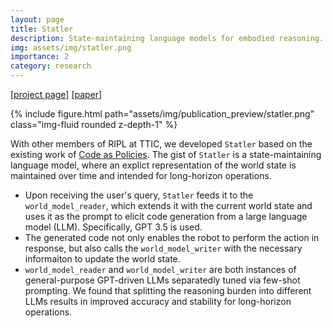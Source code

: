 ```yaml
---
layout: page
title: Statler
description: State-maintaining language models for embodied reasoning.
img: assets/img/statler.png
importance: 2
category: research
---
```


[[project page]](https://statler-lm.github.io/) [[paper]](https://arxiv.org/abs/2306.17840)

<div class="row">
    <div class="col-sm mt-3 mt-md-0">
        {% include figure.html path="assets/img/publication_preview/statler.png" class="img-fluid rounded z-depth-1" %}
    </div>
</div>

With other members of RIPL at TTIC, we developed `Statler` based on the existing work of [Code as Policies](https://code-as-policies.github.io/). The gist of `Statler` is a state-maintaining language model, where an explict representation of the world state is maintained over time and intended for long-horizon operations.

* Upon receiving the user's query, `Statler` feeds it to the `world_model_reader`, which extends it with the current world state and uses it as the prompt to elicit code generation from a large language model (LLM). Specifically, GPT 3.5 is used.
* The generated code not only enables the robot to perform the action in response, but also calls the `world_model_writer` with the necessary informaiton to update the world state.
* `world_model_reader` and `world_model_writer` are both instances of general-purpose GPT-driven LLMs separatedly tuned via few-shot prompting. We found that splitting the reasoning burden into different LLMs results in improved accuracy and stability for long-horizon operations.
